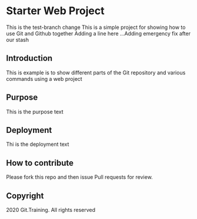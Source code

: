 # Starter Web Project

This is the test-branch change
This is a simple project for showing how to use Git and Github together
Adding a line here ...Adding emergency fix after our stash 

## Introduction

This is example is to show different parts of the Git repository and various commands using a web project

## Purpose

This is the purpose text

## Deployment

Thi is the deployment text

## How to contribute

Please fork this repo and then issue Pull requests for review.

## Copyright

2020 Git.Training. All rights reserved
